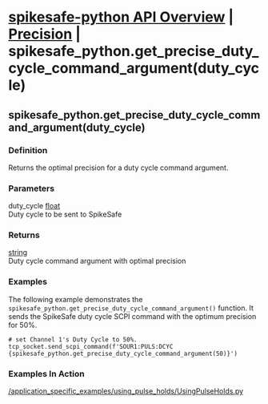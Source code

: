 # [spikesafe-python API Overview](/spikesafe_python_lib_docs/README.md) | [Precision](/spikesafe_python_lib_docs/Precision/README.md) | spikesafe_python.get_precise_duty_cycle_command_argument(duty_cycle)

## spikesafe_python.get_precise_duty_cycle_command_argument(duty_cycle)

### Definition
Returns the optimal precision for a duty cycle command argument.

### Parameters
duty_cycle [float](https://docs.python.org/3/library/functions.html#float)  
Duty cycle to be sent to SpikeSafe
    
### Returns
[string](https://docs.python.org/3/library/string.html)  
Duty cycle command argument with optimal precision

### Examples
The following example demonstrates the `spikesafe_python.get_precise_duty_cycle_command_argument()` function. It sends the SpikeSafe duty cycle SCPI command with the optimum precision for 50%.
```
# set Channel 1's Duty Cycle to 50%.
tcp_socket.send_scpi_command(f'SOUR1:PULS:DCYC {spikesafe_python.get_precise_duty_cycle_command_argument(50)}')
```

### Examples In Action
[/application_specific_examples/using_pulse_holds/UsingPulseHolds.py](/application_specific_examples/using_pulse_holds/UsingPulseHolds.py)